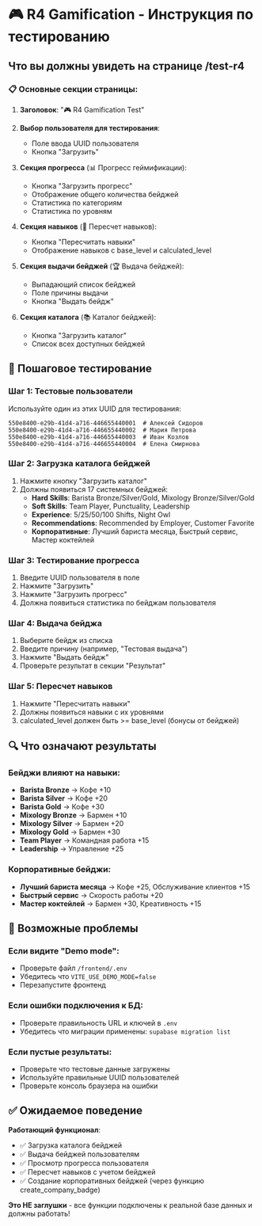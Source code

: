 # 🎮 R4 Gamification - Инструкция по тестированию

## Что вы должны увидеть на странице /test-r4

### 📋 Основные секции страницы:

1. **Заголовок**: "🎮 R4 Gamification Test"

2. **Выбор пользователя для тестирования**:
   - Поле ввода UUID пользователя
   - Кнопка "Загрузить"

3. **Секция прогресса** (📊 Прогресс геймификации):
   - Кнопка "Загрузить прогресс"
   - Отображение общего количества бейджей
   - Статистика по категориям
   - Статистика по уровням

4. **Секция навыков** (🔧 Пересчет навыков):
   - Кнопка "Пересчитать навыки"
   - Отображение навыков с base_level и calculated_level

5. **Секция выдачи бейджей** (🏆 Выдача бейджей):
   - Выпадающий список бейджей
   - Поле причины выдачи
   - Кнопка "Выдать бейдж"

6. **Секция каталога** (📚 Каталог бейджей):
   - Кнопка "Загрузить каталог"
   - Список всех доступных бейджей

## 🧪 Пошаговое тестирование

### Шаг 1: Тестовые пользователи
Используйте один из этих UUID для тестирования:

```
550e8400-e29b-41d4-a716-446655440001  # Алексей Сидоров
550e8400-e29b-41d4-a716-446655440002  # Мария Петрова
550e8400-e29b-41d4-a716-446655440003  # Иван Козлов
550e8400-e29b-41d4-a716-446655440004  # Елена Смирнова
```

### Шаг 2: Загрузка каталога бейджей
1. Нажмите кнопку "Загрузить каталог"
2. Должны появиться 17 системных бейджей:
   - **Hard Skills**: Barista Bronze/Silver/Gold, Mixology Bronze/Silver/Gold
   - **Soft Skills**: Team Player, Punctuality, Leadership
   - **Experience**: 5/25/50/100 Shifts, Night Owl
   - **Recommendations**: Recommended by Employer, Customer Favorite
   - **Корпоративные**: Лучший бариста месяца, Быстрый сервис, Мастер коктейлей

### Шаг 3: Тестирование прогресса
1. Введите UUID пользователя в поле
2. Нажмите "Загрузить"
3. Нажмите "Загрузить прогресс"
4. Должна появиться статистика по бейджам пользователя

### Шаг 4: Выдача бейджа
1. Выберите бейдж из списка
2. Введите причину (например, "Тестовая выдача")
3. Нажмите "Выдать бейдж"
4. Проверьте результат в секции "Результат"

### Шаг 5: Пересчет навыков
1. Нажмите "Пересчитать навыки"
2. Должны появиться навыки с их уровнями
3. calculated_level должен быть >= base_level (бонусы от бейджей)

## 🔍 Что означают результаты

### Бейджи влияют на навыки:
- **Barista Bronze** → Кофе +10
- **Barista Silver** → Кофе +20  
- **Barista Gold** → Кофе +30
- **Mixology Bronze** → Бармен +10
- **Mixology Silver** → Бармен +20
- **Mixology Gold** → Бармен +30
- **Team Player** → Командная работа +15
- **Leadership** → Управление +25

### Корпоративные бейджи:
- **Лучший бариста месяца** → Кофе +25, Обслуживание клиентов +15
- **Быстрый сервис** → Скорость работы +20
- **Мастер коктейлей** → Бармен +30, Креативность +15

## 🚨 Возможные проблемы

### Если видите "Demo mode":
- Проверьте файл `/frontend/.env`
- Убедитесь что `VITE_USE_DEMO_MODE=false`
- Перезапустите фронтенд

### Если ошибки подключения к БД:
- Проверьте правильность URL и ключей в `.env`
- Убедитесь что миграции применены: `supabase migration list`

### Если пустые результаты:
- Проверьте что тестовые данные загружены
- Используйте правильные UUID пользователей
- Проверьте консоль браузера на ошибки

## ✅ Ожидаемое поведение

**Работающий функционал**:
- ✅ Загрузка каталога бейджей
- ✅ Выдача бейджей пользователям
- ✅ Просмотр прогресса пользователя
- ✅ Пересчет навыков с учетом бейджей
- ✅ Создание корпоративных бейджей (через функцию create_company_badge)

**Это НЕ заглушки** - все функции подключены к реальной базе данных и должны работать!
